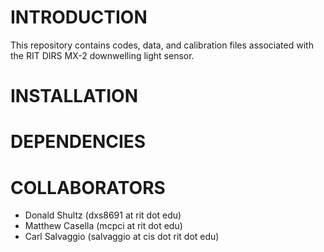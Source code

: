# INTRODUCTION #
This repository contains codes, data, and calibration files associated with the RIT DIRS MX-2 downwelling light sensor.

# INSTALLATION #

# DEPENDENCIES #

# COLLABORATORS #
* Donald Shultz (dxs8691 at rit dot edu)
* Matthew Casella (mcpci at rit dot edu)
* Carl Salvaggio (salvaggio at cis dot rit dot edu)